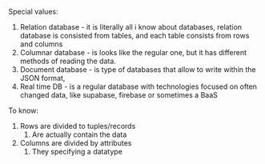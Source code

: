 Special values:
1. Relation database - it is literally all i know about databases, relation database is consisted from tables, and each table consists from rows and columns  
2. Columnar  database - is looks like the regular one, but it has different methods of reading the data.
3. Document database - is type of databases that allow to write within the JSON format, 
4. Real time DB - is a regular database with technologies focused on often changed data, like supabase, firebase or sometimes a BaaS

To know:
1. Rows are divided to tuples/records
	1. Are actually contain the data 
2. Columns are divided by attributes 
	1. They specifying a datatype 